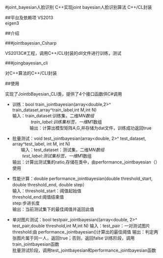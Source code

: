 #joint_bayesian人脸识别
		C++实现joint bayesian人脸识别算法
		C++/CL封装

##平台及依赖项
		VS2013      
		eigen3      

##介绍

###jointbayesian_Csharp

VS2013C#工程，调用C++/CLI封装的dll文件进行训练，测试

###joingbayesian_cli

对C++算法的C++/CLI封装



##使用

实现了JointbBayesian_CLI类，提供了4个接口函数供C#调用<br>

* 训练：bool train_jointbayesian(array<double,2>^ train_dataset,array<int>^train_label,int M,int N)<br>
		输入：train_dataset:训练集，二维M*N数组<br>
　　　　      train_label:训练集标签，一维M*1数组<br>
　　　　输出：计算出模型矩阵A,G,并存储为dat文件，训练成功返回true<br>

* 批量测试：void test_jointbayesian(array<double, 2>^ test_dataset, array<int>^test_label, int M, int N)<br>
		　　输入：test_dataset：测试集，二维M*N数组<br>
		　　      test_label:测试集标签，一维M*1数组<br>
		    输出：计算出测试集的ratio,存储在类中，由performance_jointbayesian（）使用<br>
* 性能计算：double performance_jointbayesian(double threshold_start, double threshold_end, double step）<br>
        输入：threshold_start：阈值起始值 <br>
              threshold_end:阈值结束值<br>
              step:步进长度<br>
				输出：当前测试集下的最佳阈值并返回此值
* 单对图片测试：bool testpair_jointbayesian((array<double, 2>^ test_pair,double threshold,int M,int N)
				输入：test_pair：一对测试图片<br>
							threshold:由 performance_jointbayesian()计算出的最佳阈值
				输出：判定两张图片属于同一人，返回true；否则，返回false
训练阶段，调用train_jointbayesian函数<br>
批量测试阶段，调用test_jointbayesian和performance_jointbayesian函数<br>


